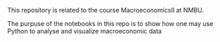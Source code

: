 This repository is related to the course MacroeconomicsII at NMBU. 

The purpuse of the notebooks in this repo is to show how one may use Python to analyse and visualize macroeconomic data
